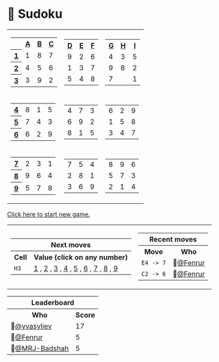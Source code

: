 <h1>📝 Sudoku</h1>
<table class="grid">
    <tr>
        <td>
            <table class="subgrid0">
                <tr>
                    <th></th>
                    <th>
                        <a href="#">A</a>
                    </th>
                    <th>
                        <a href="#">B</a>
                    </th>
                    <th>
                        <a href="#">C</a>
                    </th>
                </tr>
                <tr class="0">
                    <th>
                        <a href="#">1</a>
                    </th>
                    <td class="0">1</td>
                    <td class="1">8</td>
                    <td class="2">7</td>
                </tr>
                <tr class="1">
                    <th>
                        <a href="#">2</a>
                    </th>
                    <td class="0">4</td>
                    <td class="1">5</td>
                    <td class="2">6</td>
                </tr>
                <tr class="2">
                    <th>
                        <a href="#">3</a>
                    </th>
                    <td class="0">3</td>
                    <td class="1">9</td>
                    <td class="2">2</td>
                </tr>
            </table>
        </td>
        <td>
            <table class="subgrid1">
                <tr>
                    <th>
                        <a href="#">D</a>
                    </th>
                    <th>
                        <a href="#">E</a>
                    </th>
                    <th>
                        <a href="#">F</a>
                    </th>
                </tr>
                <tr class="0">
                    <td class="3">9</td>
                    <td class="4">2</td>
                    <td class="5">6</td>
                </tr>
                <tr class="1">
                    <td class="3">1</td>
                    <td class="4">3</td>
                    <td class="5">7</td>
                </tr>
                <tr class="2">
                    <td class="3">5</td>
                    <td class="4">4</td>
                    <td class="5">8</td>
                </tr>
            </table>
        </td>
        <td>
            <table class="subgrid2">
                <tr>
                    <th>
                        <a href="#">G</a>
                    </th>
                    <th>
                        <a href="#">H</a>
                    </th>
                    <th>
                        <a href="#">I</a>
                    </th>
                </tr>
                <tr class="0">
                    <td class="6">4</td>
                    <td class="7">3</td>
                    <td class="8">5</td>
                </tr>
                <tr class="1">
                    <td class="6">9</td>
                    <td class="7">8</td>
                    <td class="8">2</td>
                </tr>
                <tr class="2">
                    <td class="6">7</td>
                    <td class="7"></td>
                    <td class="8">1</td>
                </tr>
            </table>
        </td>
    </tr>
    <tr>
        <td>
            <table class="subgrid3">
                <tr class="3">
                    <th>
                        <a href="#">4</a>
                    </th>
                    <td class="0">8</td>
                    <td class="1">1</td>
                    <td class="2">5</td>
                </tr>
                <tr class="4">
                    <th>
                        <a href="#">5</a>
                    </th>
                    <td class="0">7</td>
                    <td class="1">4</td>
                    <td class="2">3</td>
                </tr>
                <tr class="5">
                    <th>
                        <a href="#">6</a>
                    </th>
                    <td class="0">6</td>
                    <td class="1">2</td>
                    <td class="2">9</td>
                </tr>
            </table>
        </td>
        <td>
            <table class="subgrid4">
                <tr class="3">
                    <td class="3">4</td>
                    <td class="4">7</td>
                    <td class="5">3</td>
                </tr>
                <tr class="4">
                    <td class="3">6</td>
                    <td class="4">9</td>
                    <td class="5">2</td>
                </tr>
                <tr class="5">
                    <td class="3">8</td>
                    <td class="4">1</td>
                    <td class="5">5</td>
                </tr>
            </table>
        </td>
        <td>
            <table class="subgrid5">
                <tr class="3">
                    <td class="6">6</td>
                    <td class="7">2</td>
                    <td class="8">9</td>
                </tr>
                <tr class="4">
                    <td class="6">1</td>
                    <td class="7">5</td>
                    <td class="8">8</td>
                </tr>
                <tr class="5">
                    <td class="6">3</td>
                    <td class="7">4</td>
                    <td class="8">7</td>
                </tr>
            </table>
        </td>
    </tr>
    <tr>
        <td>
            <table class="subgrid6">
                <tr class="6">
                    <th>
                        <a href="#">7</a>
                    </th>
                    <td class="0">2</td>
                    <td class="1">3</td>
                    <td class="2">1</td>
                </tr>
                <tr class="7">
                    <th>
                        <a href="#">8</a>
                    </th>
                    <td class="0">9</td>
                    <td class="1">6</td>
                    <td class="2">4</td>
                </tr>
                <tr class="8">
                    <th>
                        <a href="#">9</a>
                    </th>
                    <td class="0">5</td>
                    <td class="1">7</td>
                    <td class="2">8</td>
                </tr>
            </table>
        </td>
        <td>
            <table class="subgrid7">
                <tr class="6">
                    <td class="3">7</td>
                    <td class="4">5</td>
                    <td class="5">4</td>
                </tr>
                <tr class="7">
                    <td class="3">2</td>
                    <td class="4">8</td>
                    <td class="5">1</td>
                </tr>
                <tr class="8">
                    <td class="3">3</td>
                    <td class="4">6</td>
                    <td class="5">9</td>
                </tr>
            </table>
        </td>
        <td>
            <table class="subgrid8">
                <tr class="6">
                    <td class="6">8</td>
                    <td class="7">9</td>
                    <td class="8">6</td>
                </tr>
                <tr class="7">
                    <td class="6">5</td>
                    <td class="7">7</td>
                    <td class="8">3</td>
                </tr>
                <tr class="8">
                    <td class="6">2</td>
                    <td class="7">1</td>
                    <td class="8">4</td>
                </tr>
            </table>
        </td>
    </tr>
</table>
<p><a href="https://github.com/yvasyliev/github-actions-check/issues/new?title=new&amp;body=Just%20push%20&#39;Submit%20new%20issue&#39;.%20You%20don&#39;t%20need%20to%20do%20anything%20else.">Click here to start new game.</a></p>
<table>
    <tr>
        <td>
            <table class="nextMoves">
    <tr>
        <th colspan="2">Next moves</th>
    </tr>
    <tr>
        <th>Cell</th>
        <th>Value (click on any number)</th>
    </tr>
    <tr>
        <td><code>H3</code></td>
        <td>
            <span>
                <a href="https://github.com/yvasyliev/github-actions-check/issues/new?title=fill%20H3%201&amp;body=Just%20push%20&#39;Submit%20new%20issue&#39;.%20You%20don&#39;t%20need%20to%20do%20anything%20else."
                >1</a><span> , </span>
            </span><span>
                <a href="https://github.com/yvasyliev/github-actions-check/issues/new?title=fill%20H3%202&amp;body=Just%20push%20&#39;Submit%20new%20issue&#39;.%20You%20don&#39;t%20need%20to%20do%20anything%20else."
                >2</a><span> , </span>
            </span><span>
                <a href="https://github.com/yvasyliev/github-actions-check/issues/new?title=fill%20H3%203&amp;body=Just%20push%20&#39;Submit%20new%20issue&#39;.%20You%20don&#39;t%20need%20to%20do%20anything%20else."
                >3</a><span> , </span>
            </span><span>
                <a href="https://github.com/yvasyliev/github-actions-check/issues/new?title=fill%20H3%204&amp;body=Just%20push%20&#39;Submit%20new%20issue&#39;.%20You%20don&#39;t%20need%20to%20do%20anything%20else."
                >4</a><span> , </span>
            </span><span>
                <a href="https://github.com/yvasyliev/github-actions-check/issues/new?title=fill%20H3%205&amp;body=Just%20push%20&#39;Submit%20new%20issue&#39;.%20You%20don&#39;t%20need%20to%20do%20anything%20else."
                >5</a><span> , </span>
            </span><span>
                <a href="https://github.com/yvasyliev/github-actions-check/issues/new?title=fill%20H3%206&amp;body=Just%20push%20&#39;Submit%20new%20issue&#39;.%20You%20don&#39;t%20need%20to%20do%20anything%20else."
                >6</a><span> , </span>
            </span><span>
                <a href="https://github.com/yvasyliev/github-actions-check/issues/new?title=fill%20H3%207&amp;body=Just%20push%20&#39;Submit%20new%20issue&#39;.%20You%20don&#39;t%20need%20to%20do%20anything%20else."
                >7</a><span> , </span>
            </span><span>
                <a href="https://github.com/yvasyliev/github-actions-check/issues/new?title=fill%20H3%208&amp;body=Just%20push%20&#39;Submit%20new%20issue&#39;.%20You%20don&#39;t%20need%20to%20do%20anything%20else."
                >8</a><span> , </span>
            </span><span>
                <a href="https://github.com/yvasyliev/github-actions-check/issues/new?title=fill%20H3%209&amp;body=Just%20push%20&#39;Submit%20new%20issue&#39;.%20You%20don&#39;t%20need%20to%20do%20anything%20else."
                >9</a>
            </span>
        </td>
    </tr>
</table>
        </td>
        <td>
            <table class="recentMoves">
    <tr>
        <th colspan="2">Recent moves</th>
    </tr>
    <tr>
        <th>Move</th>
        <th>Who</th>
    </tr>
    <tr class="move">
        <td><code class="cell">E4 -&gt; 7</code>
        </td>
        <td>👤<a class="who"
                href="https://github.com/Fenrur">@Fenrur</a></td>
    </tr>
    <tr class="move">
        <td><code class="cell">C2 -&gt; 6</code>
        </td>
        <td>👤<a class="who"
                href="https://github.com/Fenrur">@Fenrur</a></td>
    </tr>
</table>
        </td>
    </tr>
</table>
<table class="leaderboard">
    <tr>
        <th colspan="2">Leaderboard</th>
    </tr>
    <tr>
        <th>Who</th>
        <th>Score</th>
    </tr>
    <tr class="record">
        <td>👤<a class="who"
                href="https://github.com/yvasyliev">@yvasyliev</a></td>
        <td class="score">17</td>
    </tr>
    <tr class="record">
        <td>👤<a class="who"
                href="https://github.com/Fenrur">@Fenrur</a></td>
        <td class="score">5</td>
    </tr>
    <tr class="record">
        <td>👤<a class="who"
                href="https://github.com/MRJ-Badshah">@MRJ-Badshah</a></td>
        <td class="score">5</td>
    </tr>
</table>